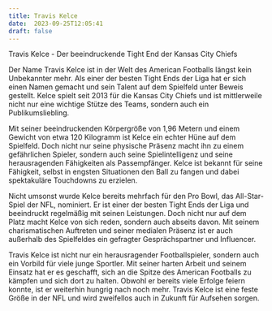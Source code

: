 ```yaml
---
title: Travis Kelce
date:  2023-09-25T12:05:41
draft: false
---
```


Travis Kelce - Der beeindruckende Tight End der Kansas City Chiefs

Der Name Travis Kelce ist in der Welt des American Footballs längst kein Unbekannter mehr. Als einer der besten Tight Ends der Liga hat er sich einen Namen gemacht und sein Talent auf dem Spielfeld unter Beweis gestellt. Kelce spielt seit 2013 für die Kansas City Chiefs und ist mittlerweile nicht nur eine wichtige Stütze des Teams, sondern auch ein Publikumsliebling.

Mit seiner beeindruckenden Körpergröße von 1,96 Metern und einem Gewicht von etwa 120 Kilogramm ist Kelce ein echter Hüne auf dem Spielfeld. Doch nicht nur seine physische Präsenz macht ihn zu einem gefährlichen Spieler, sondern auch seine Spielintelligenz und seine herausragenden Fähigkeiten als Passempfänger. Kelce ist bekannt für seine Fähigkeit, selbst in engsten Situationen den Ball zu fangen und dabei spektakuläre Touchdowns zu erzielen.

Nicht umsonst wurde Kelce bereits mehrfach für den Pro Bowl, das All-Star-Spiel der NFL, nominiert. Er ist einer der besten Tight Ends der Liga und beeindruckt regelmäßig mit seinen Leistungen. Doch nicht nur auf dem Platz macht Kelce von sich reden, sondern auch abseits davon. Mit seinem charismatischen Auftreten und seiner medialen Präsenz ist er auch außerhalb des Spielfeldes ein gefragter Gesprächspartner und Influencer.

Travis Kelce ist nicht nur ein herausragender Footballspieler, sondern auch ein Vorbild für viele junge Sportler. Mit seiner harten Arbeit und seinem Einsatz hat er es geschafft, sich an die Spitze des American Footballs zu kämpfen und sich dort zu halten. Obwohl er bereits viele Erfolge feiern konnte, ist er weiterhin hungrig nach noch mehr. Travis Kelce ist eine feste Größe in der NFL und wird zweifellos auch in Zukunft für Aufsehen sorgen.